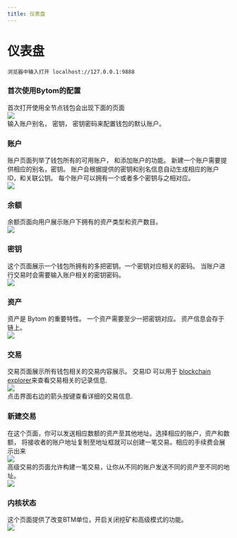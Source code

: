 ```yaml
---
title: 仪表盘
---
```


# 仪表盘


```no-highlight
浏览器中输入打开 localhost://127.0.0.1:9888
```

<a name="d7d6f279"></a>
### 首次使用Bytom的配置[](https://bytom.github.io/mydoc_wallet.cn.html#%E9%A6%96%E6%AC%A1%E4%BD%BF%E7%94%A8bytom%E7%9A%84%E9%85%8D%E7%BD%AE)
首次打开使用全节点钱包会出现下面的页面<br />![](https://cdn.nlark.com/yuque/0/2019/png/241708/1554864808562-d6183a83-9867-4df8-a0b5-b70fe9eb15fe.png#align=left&display=inline&height=351&originHeight=1354&originWidth=2880&size=0&status=done&width=746)<br />输入账户别名， 密钥， 密钥密码来配置钱包的默认账户。
<a name="7116e7ec"></a>
### 账户[](https://bytom.github.io/mydoc_wallet.cn.html#%E8%B4%A6%E6%88%B7)
账户页面列举了钱包所有的可用账户， 和添加账户的功能。 新建一个账户需要提供相应的别名，密钥。 账户会根据提供的密钥和别名信息自动生成相应的账户ID，和关联公钥。 每个账户可以拥有一个或者多个密钥与之相对应。<br />![](https://cdn.nlark.com/yuque/0/2019/png/241708/1554864808574-40b3c7ff-f334-40be-a01a-735bfaede5ba.png#align=left&display=inline&height=352&originHeight=679&originWidth=1441&size=0&status=done&width=746)
<a name="e05e6f34"></a>
### 余额[](https://bytom.github.io/mydoc_wallet.cn.html#%E4%BD%99%E9%A2%9D)
余额页面向用户展示账户下拥有的资产类型和资产数目。<br />![](https://cdn.nlark.com/yuque/0/2019/png/241708/1554864808569-69d19553-1a76-407b-a4fd-77e119e6abee.png#align=left&display=inline&height=350&originHeight=1350&originWidth=2880&size=0&status=done&width=746)
<a name="cdb81cf6"></a>
### 密钥[](https://bytom.github.io/mydoc_wallet.cn.html#%E5%AF%86%E9%92%A5)
这个页面展示一个钱包所拥有的多把密钥。一个密钥对应相关的密码。 当账户进行交易时会需要输入账户相关的密钥密码。<br />![](https://cdn.nlark.com/yuque/0/2019/png/241708/1554864810126-745209e7-821b-44e6-b0d0-040ba37860d8.png#align=left&display=inline&height=354&originHeight=1366&originWidth=2880&size=0&status=done&width=746)
<a name="5110a0d1"></a>
### 资产[](https://bytom.github.io/mydoc_wallet.cn.html#%E8%B5%84%E4%BA%A7)
资产是 Bytom 的重要特性。 一个资产需要至少一把密钥对应。 资产信息会存于链上。<br />![](https://cdn.nlark.com/yuque/0/2019/png/241708/1554864808613-45b4467d-cc89-4f5e-b5da-66ef19fc2db6.png#align=left&display=inline&height=354&originHeight=684&originWidth=1442&size=0&status=done&width=746)
<a name="2685c0a0"></a>
### 交易[](https://bytom.github.io/mydoc_wallet.cn.html#%E4%BA%A4%E6%98%93)
交易页面展示所有钱包相关的交易内容展示。 交易ID 可以用于 [blockchain explorer](https://blockmeta.com/)来查看交易相关的记录信息.<br />![](https://cdn.nlark.com/yuque/0/2019/png/241708/1554864809280-71a420e4-bf16-484a-b5d0-8bf3383f5ca9.png#align=left&display=inline&height=350&originHeight=677&originWidth=1441&size=0&status=done&width=746)<br />点击界面右边的箭头按键查看详细的交易信息.
<a name="6de8ac35"></a>
### 新建交易[](https://bytom.github.io/mydoc_wallet.cn.html#%E6%96%B0%E5%BB%BA%E4%BA%A4%E6%98%93)
在这个页面，你可以发送相应数额的资产至其他地址。选择相应的账户，资产和数额， 将接收者的账户地址复制至地址框就可以创建一笔交易。相应的手续费会展示出来<br />![](https://cdn.nlark.com/yuque/0/2019/png/241708/1554864808849-57ecdeb3-aadc-4735-ba64-8202da5798fc.png#align=left&display=inline&height=352&originHeight=1360&originWidth=2880&size=0&status=done&width=746)<br />高级交易的页面允许构建一笔交易，让你从不同的账户发送不同的资产至不同的地址。<br />![](https://cdn.nlark.com/yuque/0/2019/png/241708/1554864808825-f02520e0-8900-4757-bc20-4b7e30186d2a.png#align=left&display=inline&height=353&originHeight=1364&originWidth=2880&size=0&status=done&width=746)
<a name="5ef687ce"></a>
### 内核状态[](https://bytom.github.io/mydoc_wallet.cn.html#%E5%86%85%E6%A0%B8%E7%8A%B6%E6%80%81)
这个页面提供了改变BTM单位，开启关闭挖矿和高级模式的功能。<br />![](https://cdn.nlark.com/yuque/0/2019/png/241708/1554864809214-8f2e382e-685d-46a9-b7be-593d290edc37.png#align=left&display=inline&height=352&originHeight=1358&originWidth=2880&size=0&status=done&width=746)




